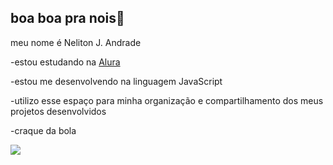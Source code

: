 ## boa boa pra nois🥇

meu nome é  Neliton J. Andrade

-estou estudando na [Alura](https://www.alura.com.br)

-estou me desenvolvendo na linguagem JavaScript

-utilizo esse espaço para minha organização e compartilhamento dos meus projetos desenvolvidos

-craque da bola


![](https://media1.tenor.com/m/LsYPAE9JiP8AAAAd/rolando-ronaldo.gif)
